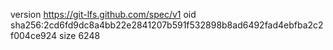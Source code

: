 version https://git-lfs.github.com/spec/v1
oid sha256:2cd6fd9dc8a4bb22e2841207b591f532898b8ad6492fad4ebfba2c2f004ce924
size 6248

